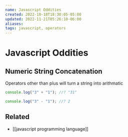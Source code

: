 ```yaml
---
name: Javascript Oddities
created: 2022-10-18T18:30:05-05:00
updated: 2022-11-21T05:26:10-06:00
aliases: 
tags: javascript, operators
---
```

# Javascript Oddities

## Numeric String Concatenation

Operators other than plus will turn a string into arithmatic
```javascript
console.log("3" + "1"); //? "31"

console.log("3" - "1"); //? 2
```

## Related
- [[javascript programming language]]
